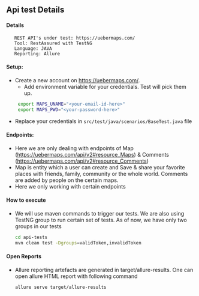 ## Api test Details

#### Details

```text
   REST API's under test: https://uebermaps.com/
   Tool: RestAssured with TestNG 
   Language: JAVA
   Reporting: Allure
```
    
#### Setup: 
 
 * Create a new account on https://uebermaps.com/.
   * Add environment variable for your credentials. Test will pick them up.
   ```bash
    export MAPS_UNAME="<your-email-id-here>"
    export MAPS_PWD="<your-password-here>"
   ```
 * Replace your credentials in `src/test/java/scenarios/BaseTest.java` file
   
#### Endpoints:
 * Here we are only dealing with endpoints of Map (https://uebermaps.com/api/v2#resource_Maps) & Comments (https://uebermaps.com/api/v2#resource_Comments)
 * Map is entity which a user can create and Save & share your favorite places with friends, family, community or the
  whole world. Comments are added by people on the certain maps.
 * Here we only working with certain endpoints 
    
#### How to execute

 * We will use maven commands to trigger our tests. We are also using TestNG group to run certain set of tests.
 As of now, we have only two groups in our tests
 
    ```bash
    cd api-tests
    mvn clean test -Dgroups=validToken,invalidToken 
    ```

#### Open Reports

 * Allure reporting artefacts are generated in target/allure-results. One can open allure HTML report with following
  command
  
    ```bash
    allure serve target/allure-results  
    ```
